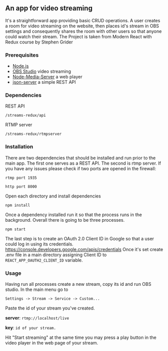 ## An app for video streaming
It's a straightforward app providing basic CRUD operations. A user creates a 
room for video streaming on the website, then places id's stream in OBS 
settings and consequently shares the room with other users so that anyone could
watch their stream.
The Project is taken from Modern React with Redux course by Stephen Grider


### Prerequisites
* [Node.js](https://nodejs.org/en/)
* [OBS Studio](https://obsproject.com/download) video streaming
* [Node-Media-Server](https://github.com/illuspas/node-media-server) a web 
  player
* [json-server](https://www.npmjs.com/package/json-server) a simple REST API

### Dependencies
REST API

`/streams-redux/api`

RTMP server

`/streams-redux/rtmpserver`

### Installation
There are two dependencies that should be installed and run prior to the main 
app. The first one serves as a REST API. The second is rtmp server. If you have
any issues please check if two ports are opened in the firewall:

`rtmp port 1935`

`http port 8000`

Open each directory and install dependencies
```
npm install
```
Once a dependency installed run it so that the process runs in the background.
Overall there is going to be three processes.
```
npm start
```
The last step is to create an OAuth 2.0 Client ID in Google so that a user could
log in using its credentials.
https://console.developers.google.com/apis/credentials
Once it's set create .env file in a main directory assigning Client ID to
`REACT_APP_OAUTH2_CLIENT_ID` variable.

### Usage
Having run all processes create a new stream, copy its id and run OBS studio. 
In the main menu go to

`Settings -> Stream -> Service -> Custom...`

Paste the id of your stream you've created.

**server**: `rtmp://localhost/live`

**key**: `id of your stream.`

Hit "Start streaming" at the same time you may press a play button in the video
player in the web page of your stream.